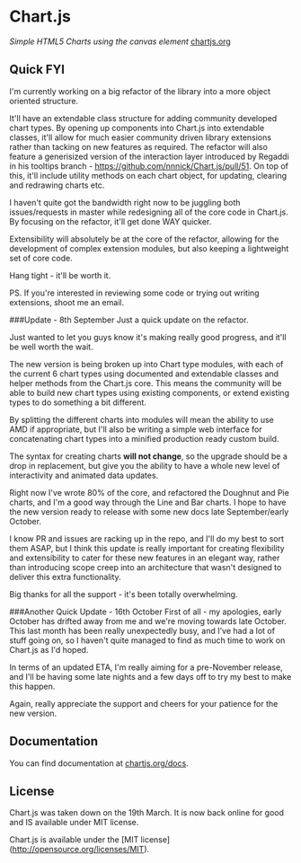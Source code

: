 Chart.js
=======
*Simple HTML5 Charts using the canvas element* [chartjs.org](http://www.chartjs.org)

Quick FYI
-------
I'm currently working on a big refactor of the library into a more object oriented structure. 

It'll have an extendable class structure for adding community developed chart types. By opening up components into Chart.js into extendable classes, it'll allow for much easier community driven library extensions rather than tacking on new features as required. The refactor will also feature a generisized version of the interaction layer introduced by Regaddi in his tooltips branch - https://github.com/nnnick/Chart.js/pull/51. On top of this, it'll include utility methods on each chart object, for updating, clearing and redrawing charts etc.

I haven't quite got the bandwidth right now to be juggling both issues/requests in master while redesigning all of the core code in Chart.js. By focusing on the refactor, it'll get done WAY quicker.

Extensibility will absolutely be at the core of the refactor, allowing for the development of complex extension modules, but also keeping a lightweight set of core code.

Hang tight - it'll be worth it. 

PS. If you're interested in reviewing some code or trying out writing extensions, shoot me an email.

###Update - 8th September
Just a quick update on the refactor. 

Just wanted to let you guys know it's making really good progress, and it'll be well worth the wait.

The new version is being broken up into Chart type modules, with each of the current 6 chart types using documented and extendable classes and helper methods from the Chart.js core. This means the community will be able to build new chart types using existing components, or extend existing types to do something a bit different. 

By splitting the different charts into modules will mean the ability to use AMD if appropriate, but I'll also be writing a simple web interface for concatenating chart types into a minified production ready custom build.

The syntax for creating charts **will not change**, so the upgrade should be a drop in replacement, but give you the ability to have a whole new level of interactivity and animated data updates.

Right now I've wrote 80% of the core, and refactored the Doughnut and Pie charts, and I'm a good way through the Line and Bar charts. I hope to have the new version ready to release with some new docs late September/early October.

I know PR and issues are racking up in the repo, and I'll do my best to sort them ASAP, but I think this update is really important for creating flexibility and extensibility to cater for these new features in an elegant way, rather than introducing scope creep into an architecture that wasn't designed to deliver this extra functionality.

Big thanks for all the support - it's been totally overwhelming.

###Another Quick Update - 16th October
First of all - my apologies, early October has drifted away from me and we're moving towards late October. This last month has been really unexpectedly busy, and I've had a lot of stuff going on, so I haven't quite managed to find as much time to work on Chart.js as I'd hoped.

In terms of an updated ETA, I'm really aiming for a pre-November release, and I'll be having some late nights and a few days off to try my best to make this happen.

Again, really appreciate the support and cheers for your patience for the new version.


Documentation
-------
You can find documentation at [chartjs.org/docs](http://www.chartjs.org/docs).

License
-------
Chart.js was taken down on the 19th March. It is now back online for good and IS available under MIT license.

Chart.js is available under the [MIT license] (http://opensource.org/licenses/MIT).
